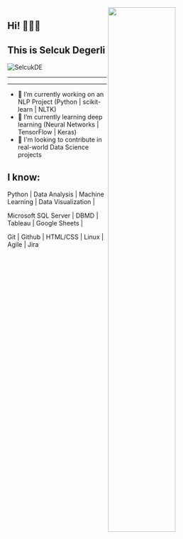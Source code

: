 <img src="https://github-readme-stats.vercel.app/api?username=SelcukDE&show_icons=true&theme=buefy" align='right' width="55%">


## Hi! 👋👋👋
## This is Selcuk Degerli
<p align="left"> <img src="https://komarev.com/ghpvc/?username=SelcukDE" alt="SelcukDE" /> </p>

***************************************************************************************





***************************************************************************************
- 🔭 I’m currently working on an NLP Project (Python | scikit-learn | NLTK)
- 🌱 I’m currently learning deep learning (Neural Networks | TensorFlow | Keras)
- 👯 I'm looking to contribute in real-world Data Science projects


## I know:

Python | Data Analysis | Machine Learning | Data Visualization | 

Microsoft SQL Server | DBMD | Tableau | Google Sheets | 

Git | Github | HTML/CSS | Linux | Agile | Jira


